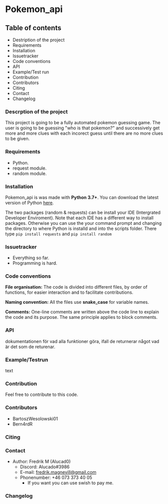 # Pokemon_api

## Table of contents

- Destription of the project
- Requirements
- Installation
- Issuetracker
- Code conventions
- API
- Example/Test run
- Contribution
- Contributors
- Citing
- Contact
- Changelog

### Descrption of the project

This project is going to be a fully automated pokemon guessing game. 
The user is going to be guessing "who is that pokemon?" and successively get more and more clues with each incorect guess until there are no more clues to be given. 

### Requirements

- Python.
- request module.
- random module.

### Installation

Pokemon_api is was made with __Python 3.7+__. You can download the latest version of Python [here](https://www.python.org/downloads/).

The two packages (random & requests) can be install your IDE (Intergrated Developer Enviroment). Note that each IDE has a different way to install packages. Otherwise you can use the your command prompt and changing the directory to where Python is installd and into the scripts folder. There type `pip install requests` and `pip install random`

### Issuetracker

- Everything so far.
- Programming is hard.

### Code conventions

**File organisation:** The code is divided into different files, by order of functions, for easier interaction and to facilitate contributions.

**Naming convention:** All the files use **snake_case** for variable names.

**Comments:** One-line comments are written above the code line to explain the code and its purpose. The same principle applies to block comments.

### API

dokumentationen för vad alla funktioner göra, ifall de returnerar något vad är det som de returenar.

### Example/Testrun

text

### Contribution

Feel free to contribute to this code.

### Contributors

- BartoszWesolowski01
- Bern4rdR

### Citing

### Contact

- Author: Fredrik M (Alucad0)
  - Discord: Alucado#3986
  - E-mail: fredrik.magnevill@gmail.com
  - Phonenumber: +46 073 373 40 05
    - If you want you can use swish to pay me.

### Changelog

